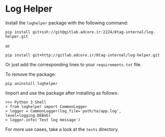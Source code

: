 # Log Helper

Install the `loghelper` package with the following command:

```
pip install git+ssh://git@gitlab.adcore.ir:2224/8tag-internal/log-helper.git
```
or
```
pip install git+http://gitlab.adcore.ir/8tag-internal/log-helper.git
```
Or just add the corresponding lines to your `requirements.txt` file.

To remove the package:
```
pip uninstall loghelper
```


Import and use the package after installing as follows:
```
>>> Python 3 Shell
> from loghelper import CommonLogger
> logger = CommonLogger(log_file='path/to/app.log', level=logging.DEBUG)
> logger.info('Test log message')

```

For more use cases, take a look at the `tests` directory.
